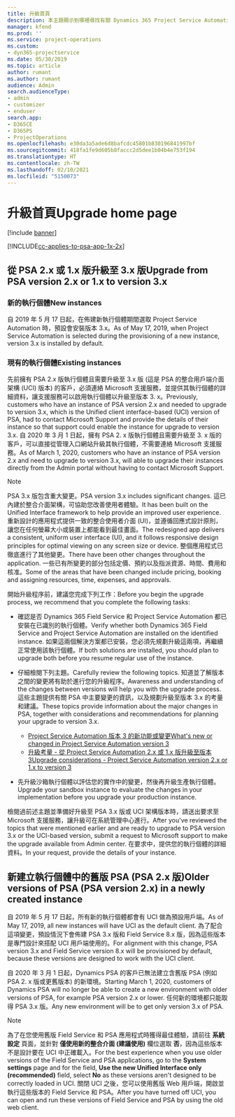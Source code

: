 ```yaml
---
title: 升級首頁
description: 本主題顯示到哪裡尋找有關 Dynamics 365 Project Service Automation 的新功能和其已變更功能的重要資訊，以及升級為最新版本的程序。
manager: kfend
ms.prod: ''
ms.service: project-operations
ms.custom:
- dyn365-projectservice
ms.date: 05/30/2019
ms.topic: article
author: rumant
ms.author: rumant
audience: Admin
search.audienceType:
- admin
- customizer
- enduser
search.app:
- D365CE
- D365PS
- ProjectOperations
ms.openlocfilehash: e30da3a5ade6d8bafcdc45801b830196841997bf
ms.sourcegitcommit: 418fa1fe9d605b8faccc2d5dee1b04b4e753f194
ms.translationtype: HT
ms.contentlocale: zh-TW
ms.lasthandoff: 02/10/2021
ms.locfileid: "5150073"
---
```

# <a name="upgrade-home-page"></a><span data-ttu-id="425fd-103">升級首頁</span><span class="sxs-lookup"><span data-stu-id="425fd-103">Upgrade home page</span></span>

[!include [banner](../includes/psa-now-project-operations.md)]

[!INCLUDE[cc-applies-to-psa-app-1x-2x](../includes/cc-applies-to-psa-app-1x-2x.md)]

## <a name="upgrade-from-psa-version-2x-or-1x-to-version-3x"></a><span data-ttu-id="425fd-104">從 PSA 2.x 或 1.x 版升級至 3.x 版</span><span class="sxs-lookup"><span data-stu-id="425fd-104">Upgrade from PSA version 2.x or 1.x to version 3.x</span></span>

### <a name="new-instances"></a><span data-ttu-id="425fd-105">新的執行個體</span><span class="sxs-lookup"><span data-stu-id="425fd-105">New instances</span></span>

<span data-ttu-id="425fd-106">自 2019 年 5 月 17 日起，在佈建新執行個體期間選取 Project Service Automation 時，預設會安裝版本 3.x。</span><span class="sxs-lookup"><span data-stu-id="425fd-106">As of May 17, 2019, when Project Service Automation is selected during the provisioning of a new instance, version 3.x is installed by default.</span></span>

### <a name="existing-instances"></a><span data-ttu-id="425fd-107">現有的執行個體</span><span class="sxs-lookup"><span data-stu-id="425fd-107">Existing instances</span></span>

<span data-ttu-id="425fd-108">先前擁有 PSA 2.x 版執行個體且需要升級至 3.x 版 (這是 PSA 的整合用戶端介面架構 (UCI) 版本) 的客戶，必須連絡 Microsoft 支援服務，並提供其執行個體的詳細資料，讓支援服務可以啟用執行個體以升級至版本 3. x。</span><span class="sxs-lookup"><span data-stu-id="425fd-108">Previously, customers who have an instance of PSA version 2.x and needed to upgrade to version 3.x, which is the Unified client interface-based (UCI) version of PSA, had to contact Microsoft Support and provide the details of their instance so that support could enable the instance for upgrade to version 3.x.</span></span> <span data-ttu-id="425fd-109">自 2020 年 3 月 1 日起，擁有 PSA 2. x 版執行個體且需要升級至 3. x 版的客戶，可以直接從管理入口網站升級其執行個體，不需要連絡 Microsoft 支援服務。</span><span class="sxs-lookup"><span data-stu-id="425fd-109">As of March 1, 2020, customers who have an instance of PSA version 2.x and need to upgrade to version 3.x, will able to upgrade their instances directly from the Admin portal without having to contact Microsoft Support.</span></span>  

> [!NOTE]
> <span data-ttu-id="425fd-110">PSA 3.x 版包含重大變更。</span><span class="sxs-lookup"><span data-stu-id="425fd-110">PSA version 3.x includes significant changes.</span></span> <span data-ttu-id="425fd-111">這已內建於整合介面架構，可協助您改善使用者體驗。</span><span class="sxs-lookup"><span data-stu-id="425fd-111">It has been built on the Unified Interface framework to help provide an improved user experience.</span></span> <span data-ttu-id="425fd-112">重新設計的應用程式提供一致的整合使用者介面 (UI)，並遵循回應式設計原則，讓您在任何螢幕大小或裝置上都能看到最佳畫面。</span><span class="sxs-lookup"><span data-stu-id="425fd-112">The redesigned app delivers a consistent, uniform user interface (UI), and it follows responsive design principles for optimal viewing on any screen size or device.</span></span> <span data-ttu-id="425fd-113">整個應用程式已徹底進行了其他變更。</span><span class="sxs-lookup"><span data-stu-id="425fd-113">There have been other changes throughout the application.</span></span> <span data-ttu-id="425fd-114">一些已有所變更的部分包括定價、預約以及指派資源、時間、費用和核准。</span><span class="sxs-lookup"><span data-stu-id="425fd-114">Some of the areas that have been changed include pricing, booking and assigning resources, time, expenses, and approvals.</span></span>

<span data-ttu-id="425fd-115">開始升級程序前，建議您完成下列工作：</span><span class="sxs-lookup"><span data-stu-id="425fd-115">Before you begin the upgrade process, we recommend that you complete the following tasks:</span></span>

- <span data-ttu-id="425fd-116">確認是否 Dynamics 365 Field Service 和 Project Service Automation 都已安裝在已識別的執行個體。</span><span class="sxs-lookup"><span data-stu-id="425fd-116">Verify whether both Dynamics 365 Field Service and Project Service Automation are installed on the identified instance.</span></span> <span data-ttu-id="425fd-117">如果這兩個解決方案都已安裝，您必須先規劃升級這兩項，再繼續正常使用該執行個體。</span><span class="sxs-lookup"><span data-stu-id="425fd-117">If both solutions are installed, you should plan to upgrade both before you resume regular use of the instance.</span></span>
- <span data-ttu-id="425fd-118">仔細檢閱下列主題。</span><span class="sxs-lookup"><span data-stu-id="425fd-118">Carefully review the following topics.</span></span> <span data-ttu-id="425fd-119">知道並了解版本之間的變更將有助於進行您的升級程序。</span><span class="sxs-lookup"><span data-stu-id="425fd-119">Awareness and understanding of the changes between versions will help you with the upgrade process.</span></span> <span data-ttu-id="425fd-120">這些主題提供有關 PSA 中主要變更的資訊，以及規劃升級至版本 3.x 的考量和建議。</span><span class="sxs-lookup"><span data-stu-id="425fd-120">These topics provide information about the major changes in PSA, together with considerations and recommendations for planning your upgrade to version 3.x.</span></span>

    - [<span data-ttu-id="425fd-121">Project Service Automation 版本 3 的新功能或變更</span><span class="sxs-lookup"><span data-stu-id="425fd-121">What's new or changed in Project Service Automation version 3</span></span>](whats-new-changed-v3.md)
    - [<span data-ttu-id="425fd-122">升級考量 - 從 Project Service Automation 2.x 或 1.x 版升級至版本 3</span><span class="sxs-lookup"><span data-stu-id="425fd-122">Upgrade considerations - Project Service Automation version 2.x or 1.x to version 3</span></span>](upgrade-v3.md)

- <span data-ttu-id="425fd-123">先升級沙箱執行個體以評估您的實作中的變更，然後再升級生產執行個體。</span><span class="sxs-lookup"><span data-stu-id="425fd-123">Upgrade your sandbox instance to evaluate the changes in your implementation before you upgrade your production instance.</span></span>

<span data-ttu-id="425fd-124">檢閱過前述主題並準備好升級至 PSA 3.x 版或 UCI 架構版本時，請送出要求至 Microsoft 支援服務，讓升級可在系統管理中心進行。</span><span class="sxs-lookup"><span data-stu-id="425fd-124">After you've reviewed the topics that were mentioned earlier and are ready to upgrade to PSA version 3.x or the UCI-based version, submit a request to Microsoft support to make the upgrade available from Admin center.</span></span> <span data-ttu-id="425fd-125">在要求中，提供您的執行個體的詳細資料。</span><span class="sxs-lookup"><span data-stu-id="425fd-125">In your request, provide the details of your instance.</span></span>

## <a name="older-versions-of-psa-psa-version-2x-in-a-newly-created-instance"></a><span data-ttu-id="425fd-126">新建立執行個體中的舊版 PSA (PSA 2.x 版)</span><span class="sxs-lookup"><span data-stu-id="425fd-126">Older versions of PSA (PSA version 2.x) in a newly created instance</span></span>

<span data-ttu-id="425fd-127">自 2019 年 5 月 17 日起，所有新的執行個體都會有 UCI 做為預設用戶端。</span><span class="sxs-lookup"><span data-stu-id="425fd-127">As of May 17, 2019, all new instances will have UCI as the default client.</span></span> <span data-ttu-id="425fd-128">為了配合這項變更，預設情況下會佈建 PSA 3.x 版和 Field Service 8.x 版，因為這些版本是專門設計來搭配 UCI 用戶端使用的。</span><span class="sxs-lookup"><span data-stu-id="425fd-128">For alignment with this change, PSA version 3.x and Field Service version 8.x will be provisioned by default, because these versions are designed to work with the UCI client.</span></span>

<span data-ttu-id="425fd-129">自 2020 年 3 月 1 日起，Dynamics PSA 的客戶已無法建立含舊版 PSA (例如 PSA 2. x 版或更舊版本) 的新環境。</span><span class="sxs-lookup"><span data-stu-id="425fd-129">Starting March 1, 2020, customers of Dynamics PSA will no longer be able to create a new environment with older versions of PSA, for example PSA version 2.x or lower.</span></span> <span data-ttu-id="425fd-130">任何新的環境都只能取得 PSA 3.x 版。</span><span class="sxs-lookup"><span data-stu-id="425fd-130">Any new environment will be to get only version 3.x of PSA.</span></span>

> [!NOTE]
> <span data-ttu-id="425fd-131">為了在您使用舊版 Field Service 和 PSA 應用程式時獲得最佳體驗，請前往 **系統設定** 頁面，並針對 **僅使用新的整合介面 (建議使用)** 欄位選取 **否**，因為這些版本不是設計要在 UCI 中正確載入。</span><span class="sxs-lookup"><span data-stu-id="425fd-131">For the best experience when you use older versions of the Field Service and PSA applications, go to the **System settings** page and for the field, **Use the new Unified Interface only (recommended)** field, select **No** as these versions aren't designed to be correctly loaded in UCI.</span></span> <span data-ttu-id="425fd-132">關閉 UCI 之後，您可以使用舊版 Web 用戶端，開啟並執行這些版本的 Field Service 和 PSA。</span><span class="sxs-lookup"><span data-stu-id="425fd-132">After you have turned off UCI, you can open and run these versions of Field Service and PSA by using the old web client.</span></span> 

